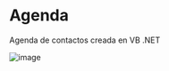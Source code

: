 # Agenda
Agenda de contactos creada en VB .NET 


![image](https://github.com/GermanPagano/Agenda/assets/80891761/7772839c-11f5-4a0c-8bc1-15830e67dc0a)
